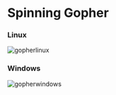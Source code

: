 Spinning Gopher
===============

### Linux ###

![gopherlinux](https://github.com/chsc/gogl/examples/gopher/gopher_linux.png)

### Windows ###

![gopherwindows](https://github.com/chsc/gogl/examples/gopher/gopher_windows.png)

